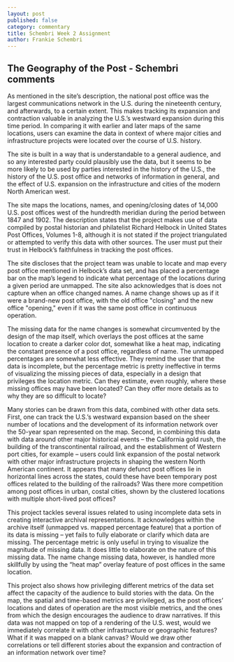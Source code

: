 ```yaml
---
layout: post
published: false
category: commentary
title: Schembri Week 2 Assignment
author: Frankie Schembri
---
```

## The Geography of the Post - Schembri comments

As mentioned in the site’s description, the national post office was the largest communications network in the U.S. during the nineteenth century, and afterwards, to a certain extent. This makes tracking its expansion and contraction valuable in analyzing the U.S.’s westward expansion during this time period. In comparing it with earlier and later maps of the same locations, users can examine the data in context of where major cities and infrastructure projects were located over the course of U.S. history. 

The site is built in a way that is understandable to a general audience, and so any interested party could plausibly use the data, but it seems to be more likely to be used by parties interested in the history of the U.S., the history of the U.S. post office and networks of information in general, and the effect of U.S. expansion on the infrastructure and cities of the modern North American west. 

The site maps the locations, names, and opening/closing dates of 14,000 U.S. post offices west of the hundredth meridian during the period between 1847 and 1902. The description states that the project makes use of data compiled by postal historian and philatelist Richard Helbock in United States Post Offices, Volumes 1-8, although it is not stated if the project triangulated or attempted to verify this data with other sources. The user must put their trust in Helbock’s faithfulness in tracking the post offices. 

The site discloses that the project team was unable to locate and map every post office mentioned in Helbock’s data set, and has placed a percentage bar on the map’s legend to indicate what percentage of the locations during a given period are unmapped. The site also acknowledges that is does not capture when an office changed names. A name change shows up as if it were a brand-new post office, with the old office "closing" and the new office "opening," even if it was the same post office in continuous operation. 

The missing data for the name changes is somewhat circumvented by the design of the map itself, which overlays the post offices at the same location to create a darker color dot, somewhat like a heat map, indicating the constant presence of a post office, regardless of name. The unmapped percentages are somewhat less effective. They remind the user that the data is incomplete, but the percentage metric is pretty ineffective in terms of visualizing the missing pieces of data, especially in a design that privileges the location metric. Can they estimate, even roughly, where these missing offices may have been located? Can they offer more details as to why they are so difficult to locate?

Many stories can be drawn from this data, combined with other data sets. First, one can track the U.S.’s westward expansion based on the sheer number of locations and the development of its information network over the 50-year span represented on the map. Second, in combining this data with data around other major historical events – the California gold rush, the building of the transcontinental railroad, and the establishment of Western port cities, for example – users could link expansion of the postal network with other major infrastructure projects in shaping the western North American continent. It appears that many defunct post offices lie in horizontal lines across the states, could these have been temporary post offices related to the building of the railroads? Was there more competition among post offices in urban, costal cities, shown by the clustered locations with multiple short-lived post offices?

This project tackles several issues related to using incomplete data sets in creating interactive archival representations. It acknowledges within the archive itself (unmapped vs. mapped percentage feature) that a portion of its data is missing – yet fails to fully elaborate or clarify which data are missing. The percentage metric is only useful in trying to visualize the magnitude of missing data. It does little to elaborate on the nature of this missing data. The name change missing data, however, is handled more skillfully by using the “heat map” overlay feature of post offices in the same location.

This project also shows how privileging different metrics of the data set affect the capacity of the audience to build stories with the data. On the map, the spatial and time-based metrics are privileged, as the post offices’ locations and dates of operation are the most visible metrics, and the ones from which the design encourages the audience to draw narratives. If this data was not mapped on top of a rendering of the U.S. west, would we immediately correlate it with other infrastructure or geographic features? What if it was mapped on a blank canvas? Would we draw other correlations or tell different stories about the expansion and contraction of an information network over time? 
